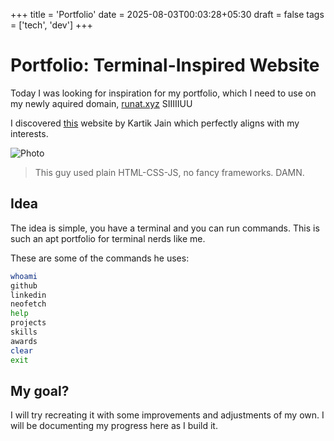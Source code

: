 +++
title = 'Portfolio'
date = 2025-08-03T00:03:28+05:30
draft = false
tags = ['tech', 'dev']
+++
# Portfolio: Terminal-Inspired Website
Today I was looking for inspiration for my portfolio, which I need to use on my newly aquired domain, [runat.xyz](https://runat.xyz) SIIIIIUU

I discovered [this](https://jkartik.in/) website by Kartik Jain which perfectly aligns with my interests.

![Photo](https://i.postimg.cc/6qJk4w8B/25-08-03-00-06-37.png)

> This guy used plain HTML-CSS-JS, no fancy frameworks. DAMN.

## Idea
The idea is simple, you have a terminal and you can run commands.
This is such an apt portfolio for terminal nerds like me.

These are some of the commands he uses:
```bash
whoami
github
linkedin
neofetch
help
projects
skills
awards
clear
exit
```

## My goal?
I will try recreating it with some improvements and adjustments of my own.
I will be documenting my progress here as I build it.


